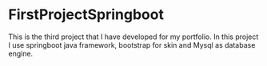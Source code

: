 # FirstProjectSpringboot
This is the third project that I have developed for my portfolio. In this project I use springboot java framework, bootstrap for skin and Mysql as database engine.
